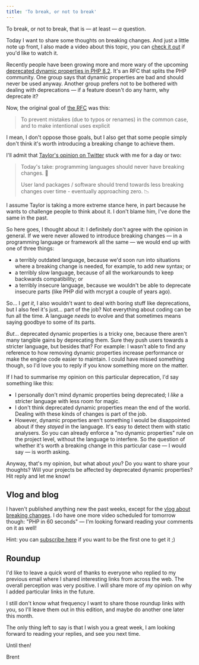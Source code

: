 ```yaml
---
title: 'To break, or not to break'
---
```


To break, or not to break, that is — at least — _a_ question.

Today I want to share some thoughts on breaking changes. And just a little note up front, I also made a video about this topic, you can [check it out](https://www.youtube.com/watch?v=dzf0Du1W4DQ) if you'd like to watch it. 

Recently people have been growing more and more wary of the upcoming [deprecated dynamic properties in PHP 8.2](https://stitcher.io/blog/deprecated-dynamic-properties-in-php-82). It's an RFC that splits the PHP community. One group says that dynamic properties are bad and should never be used anyway. Another group prefers not to be bothered with dealing with deprecations — if a feature doesn't do any harm, why deprecate it?

Now, the original goal of [the RFC](https://wiki.php.net/rfc/deprecate_dynamic_properties) was this:

> To prevent mistakes (due to typos or renames) in the common case, and to make intentional uses explicit

I mean, I don't oppose those goals, but I also get that some people simply don't think it's worth introducing a breaking change to achieve them.

I'll admit that [Taylor's opinion on Twitter](https://twitter.com/taylorotwell/status/1564642802230853636) stuck with me for a day or two:

> Today's take: programming languages should never have breaking changes. 🤗
> 
> User land packages / software should trend towards less breaking changes over time - eventually approaching zero. 📉

I assume Taylor is taking a more extreme stance here, in part because he wants to challenge people to think about it. I don't blame him, I've done the same in the past. 

So here goes, I thought about it: I definitely don't agree with the opinion in general. If we were never allowed to introduce breaking changes — in a programming language or framework all the same — we would end up with one of three things:

- a terribly outdated language, because we'd soon run into situations where a breaking change is needed, for example, to add new syntax; or
- a terribly slow language, because of all the workarounds to keep backwards compatibility; or
- a terribly insecure language, because we wouldn't be able to deprecate insecure parts (like PHP did with mcrypt a couple of years ago).

So… I _get it_, I also wouldn't want to deal with boring stuff like deprecations, but I also feel it's just… part of the job? Not everything about coding can be fun all the time. A language _needs_ to evolve and that sometimes means saying goodbye to some of its parts.  

_But_… deprecated dynamic properties is a tricky one, because there aren't many tangible gains by deprecating them. Sure they push users towards a stricter language, but besides that? For example: I wasn't able to find any reference to how removing dynamic properties increase performance or make the engine code easier to maintain. I could have missed something though, so I'd love you to reply if you know something more on the matter.

If I had to summarise my opinion on this particular deprecation, I'd say something like this:

- I personally don't mind dynamic properties being deprecated; I _like_ a stricter language with less room for magic.
- I don't think deprecated dynamic properties mean the end of the world. Dealing with these kinds of changes is part of the job.
- However, dynamic properties aren't something I would be disappointed about if they _stayed_ in the language. It's easy to detect them with static analysers. So you can already enforce a "no dynamic properties" rule on the project level, without the language to interfere. So the question of whether it's worth a breaking change in this particular case — I would say — is worth asking.

Anyway, that's my opinion, but what about _you_? Do you want to share your thoughts? Will your projects be affected by deprecated dynamic properties? Hit reply and let me know!

## Vlog and blog

I haven't published anything new the past weeks, except for the [vlog about breaking changes](https://www.youtube.com/watch?v=dzf0Du1W4DQ). I do have one more video scheduled for tomorrow though: "PHP in 60 seconds" — I'm looking forward reading your comments on it as well! 

Hint: you can [subscribe here](https://www.youtube.com/user/BrenDtRoose) if you want to be the first one to get it ;)

## Roundup

I'd like to leave a quick word of thanks to everyone who replied to my previous email where I shared interesting links from across the web. The overall perception was very positive. I will share more of _my_ opinion on why I added particular links in the future.

I still don't know what frequency I want to share those roundup links with you, so I'll leave them out in this edition, and maybe do another one later this month.

The only thing left to say is that I wish you a great week, I am looking forward to reading your replies, and see you next time.

Until then!

Brent

